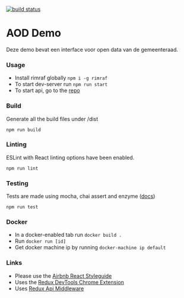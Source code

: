 [![build status](https://gitlab.com/arguweb/aod_demo/badges/master/build.svg)](https://gitlab.com/arguweb/aod_demo/commits/master)

# AOD Demo
Deze demo bevat een interface voor open data van de gemeenteraad.

### Usage

* Install rimraf globally `npm i -g rimraf`
* To start dev-server run `npm run start`
* To start api, go to the [repo](https://bitbucket.org/arguweb/od_api_generator/)

### Build

Generate all the build files under /dist

```
npm run build
```

### Linting

ESLint with React linting options have been enabled.

```
npm run lint
```

### Testing

Tests are made using mocha, chai assert and enzyme ([docs](http://airbnb.io/enzyme/docs/api/index.html))

```
npm run test
```

### Docker
- In a docker-enabled tab run `docker build .`
- Run `docker run [id]`
- Get docker machine ip by running `docker-machine ip default`

### Links
- Please use the [Airbnb React Styleguide](https://github.com/airbnb/javascript/tree/master/react)
- Uses the [Redux DevTools Chrome Extension](https://chrome.google.com/webstore/detail/redux-devtools/lmhkpmbekcpmknklioeibfkpmmfibljd)
- Uses [Redux Api Middleware](https://github.com/agraboso/redux-api-middleware)
